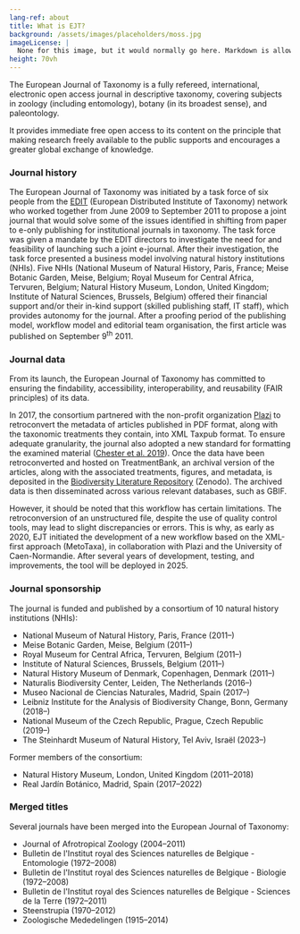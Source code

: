 ```yaml
---
lang-ref: about
title: What is EJT?
background: /assets/images/placeholders/moss.jpg
imageLicense: |
  None for this image, but it would normally go here. Markdown is allowed.
height: 70vh
---
```

The European Journal of Taxonomy is a fully refereed, international, electronic open access journal in descriptive taxonomy, covering subjects in zoology (including entomology), botany (in its broadest sense), and paleontology.

It provides immediate free open access to its content on the principle that making research freely available to the public supports and encourages a greater global exchange of knowledge.

### Journal history

The European Journal of Taxonomy was initiated by a task force of six people from the [EDIT](http://www.e-taxonomy.eu/) (European Distributed Institute of Taxonomy) network who worked together from June 2009 to September 2011 to propose a joint journal that would solve some of the issues identified in shifting from paper to e-only publishing for institutional journals in taxonomy. The task force was given a mandate by the EDIT directors to investigate the need for and feasibility of launching such a joint e-journal. After their investigation, the task force presented a business model involving natural history institutions (NHIs). Five NHIs (National Museum of Natural History, Paris, France; Meise Botanic Garden, Meise, Belgium; Royal Museum for Central Africa, Tervuren, Belgium; Natural History Museum, London, United Kingdom; Institute of Natural Sciences, Brussels, Belgium) offered their financial support and/or their in-kind support (skilled publishing staff, IT staff), which provides autonomy for the journal. After a proofing period of the publishing model, workflow model and editorial team organisation, the first article was published on September 9<sup>th</sup> 2011.

### Journal data

From its launch, the European Journal of Taxonomy has committed to ensuring the findability, accessibility, interoperability, and reusability (FAIR principles) of its data.

In 2017, the consortium partnered with the non-profit organization [Plazi](https://www.gbif.org/publisher/7ce8aef0-9e92-11dc-8738-b8a03c50a862) to retroconvert the metadata of articles published in PDF format, along with the taxonomic treatments they contain, into XML Taxpub format. To ensure adequate granularity, the journal also adopted a new standard for formatting the examined material ([Chester et al. 2019](https://doi.org/10.5852/ejt.2019.586)). Once the data have been retroconverted and hosted on TreatmentBank, an archival version of the articles, along with the associated treatments, figures, and metadata, is deposited in the [Biodiversity Literature Repository](https://zenodo.org/communities/biosyslit) (Zenodo). The archived data is then disseminated across various relevant databases, such as GBIF.

However, it should be noted that this workflow has certain limitations. The retroconversion of an unstructured file, despite the use of quality control tools, may lead to slight discrepancies or errors.
This is why, as early as 2020, EJT initiated the development of a new workflow based on the XML-first approach (MetoTaxa), in collaboration with Plazi and the University of Caen-Normandie. After several years of development, testing, and improvements, the tool will be deployed in 2025.

### Journal sponsorship

The journal is funded and published by a consortium of 10 natural history institutions (NHIs):

* National Museum of Natural History, Paris, France (2011–)
* Meise Botanic Garden, Meise, Belgium (2011–)
* Royal Museum for Central Africa, Tervuren, Belgium (2011–)
* Institute of Natural Sciences, Brussels, Belgium (2011–)
* Natural History Museum of Denmark, Copenhagen, Denmark (2011–)
* Naturalis Biodiversity Center, Leiden, The Netherlands (2016–)
* Museo Nacional de Ciencias Naturales, Madrid, Spain (2017–)
* Leibniz Institute for the Analysis of Biodiversity Change, Bonn, Germany (2018–)
* National Museum of the Czech Republic, Prague, Czech Republic (2019–)
* The Steinhardt Museum of Natural History, Tel Aviv, Israël (2023–)

Former members of the consortium:

* Natural History Museum, London, United Kingdom (2011–2018)
* Real Jardín Botánico, Madrid, Spain (2017–2022)

### Merged titles

Several journals have been merged into the European Journal of Taxonomy:

* Journal of Afrotropical Zoology (2004–2011)
* Bulletin de l'Institut royal des Sciences naturelles de Belgique - Entomologie (1972–2008)
* Bulletin de l'Institut royal des Sciences naturelles de Belgique - Biologie (1972–2008)
* Bulletin de l'Institut royal des Sciences naturelles de Belgique - Sciences de la Terre (1972–2011)
* Steenstrupia (1970–2012)
* Zoologische Mededelingen (1915–2014)
